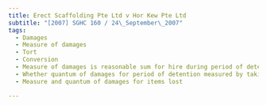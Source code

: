 ```yaml
---
title: Erect Scaffolding Pte Ltd v Hor Kew Pte Ltd 
subtitle: "[2007] SGHC 160 / 24\_September\_2007"
tags:
  - Damages
  - Measure of damages
  - Tort
  - Conversion
  - Measure of damages is reasonable sum for hire during period of detention
  - Whether quantum of damages for period of detention measured by taking rates for individual components
  - Measure and quantum of damages for items lost

---
```


